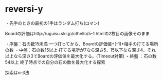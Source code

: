reversi-y
=========

・先手のときの最初の1手はランダム打ち(ロマン)

Boardの評価はhttp://uguisu.skr.jp/othello/5-1.htmlの2枚目の画像そのまま

・序盤：石の数15未満
一つ打ってから、Boardの評価値+(-1)*相手の打てる場所の数
・中盤：石の数15以上
打てる場所が7なら深さ5、15以下なら深さ4、それ以上なら深さ3でBoardの評価値を最大化する。(Timeout対策)
・終盤 ：石の数54以上
終了時点での自分の石の数を最大化する探索

探索はα-β法

